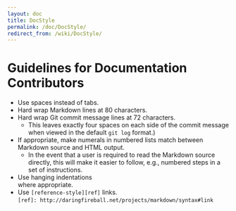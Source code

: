 ```yaml
---
layout: doc
title: DocStyle
permalink: /doc/DocStyle/
redirect_from: /wiki/DocStyle/
---
```


Guidelines for Documentation Contributors
=========================================

 * Use spaces instead of tabs.
 * Hard wrap Markdown lines at 80 characters.
 * Hard wrap Git commit message lines at 72 characters.
   * This leaves exactly four spaces on each side of the commit message when
   viewed in the default `git log` format.)
 * If appropriate, make numerals in numbered lists match between Markdown source
   and HTML output.
   * In the event that a user is required to read the Markdown
   source directly, this will make it easier to follow, e.g., numbered steps in
   a set of instructions.
 * Use hanging indentations  
   where appropriate.
 * Use `[reference-style][ref]` links.  
   `[ref]: http://daringfireball.net/projects/markdown/syntax#link`
